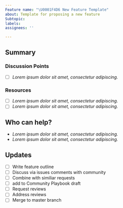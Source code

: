 ```yaml
---
Feature name: "\U0001F4D6 New Feature Template"
about: Template for proposing a new feature
Subtopic:
labels:
assignees: ''

---
```


<!--
Please complete the following sections when you want to propose a new feature. You are encouraged to keep this top level comment box updated as you develop and respond to reviews. If you have write access to the repository, please also assign the appropriate label (or labels) to your issue. Note that text within html comment tags will not be rendered.
-->

## Summary

<!-- Please provide a detailed description of the feature you are writing or proposing. If you have started writing the feature, also provide details about the pull request you've made as well as the branch you've been working from. Please provide as much context as possible and link to other related issues and/or pull requests.

Think about answering the following questions:

- What is the name and purpose of your feature?
- Why are you proposing it?
- What section of the playbook is the feature for?
- What branch are you working on?
- Have you made any Pull Requests
-->

### Discussion Points

<!-- Use this section to highlight the outcomes of any discussions you have had with regards the development of this feature. YOU MAY SKIP THIS SECTION -->

- [ ] *Lorem ipsum dolor sit amet, consectetur adipiscing.*

### Resources

<!-- List and describe any external resources that may be helpful when writing the feature. 

We suggest using bullets (indicated by * or -) and filled checkboxes [x] here  -->

- [ ] *Lorem ipsum dolor sit amet, consectetur adipiscing.*
- [ ] *Lorem ipsum dolor sit amet, consectetur adipiscing.*

## Who can help?

<!-- We suggest using bullets (indicated by * or -) and filled checkboxes [x] here -->

* *Lorem ipsum dolor sit amet, consectetur adipiscing.*
* *Lorem ipsum dolor sit amet, consectetur adipiscing.*


## Updates

<!-- To avoid that others have to read through the full thread of comments, update the initial issue with important updates (for example, actions or decisions taken) regularly so that all the important information is available at one glance. You may use the checklist here to get started, feel free to modify this list.

We suggest using bullets (indicated by * or -) and filled checkboxes [x] here  -->

- [ ] Write feature outline
- [ ] Discuss via issues comments with community 
- [ ] Combine with similiar requests 
- [ ] add to Community Playbook draft
- [ ] Request reviews
- [ ] Address reviews
- [ ] Merge to master branch
